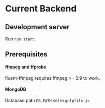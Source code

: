 # Current Backend

## Development server
Run `npm start`.

## Prerequisites

#### ffmpeg and ffprobe
fluent-ffmpeg requires ffmpeg >= 0.9 to work.

#### MongoDB
Database path `DB_PATH` set in `gulpfile.js`

